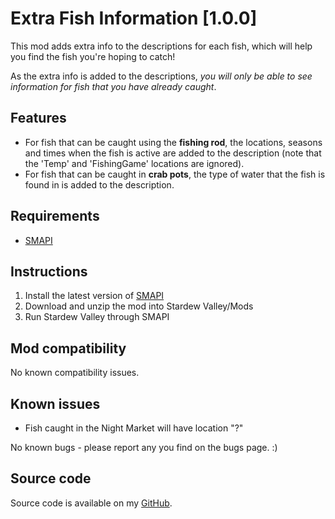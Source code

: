 # Extra Fish Information [1.0.0]

This mod adds extra info to the descriptions for each fish, which will help you find the fish you're hoping to catch!

As the extra info is added to the descriptions, *you will only be able to see information for fish that you have already caught*.

## Features
- For fish that can be caught using the **fishing rod**, the locations, seasons and times when the fish is active are added to the description (note that the 'Temp' and 'FishingGame' locations are ignored).
- For fish that can be caught in **crab pots**, the type of water that the fish is found in is added to the description.


## Requirements
- [SMAPI﻿](https://www.nexusmods.com/stardewvalley/mods/2400)

## Instructions
1. Install the latest version of [SMAPI﻿](https://www.nexusmods.com/stardewvalley/mods/2400)
2. Download and unzip the mod into Stardew Valley/Mods
3. Run Stardew Valley through SMAPI

## Mod compatibility
No known compatibility issues.

## Known issues
- Fish caught in the Night Market will have location "?"

No known bugs - please report any you find on the bugs page. :)

## Source code
Source code is available on my [GitHub](https://github.com/ceasg/StardewValleyMods).
